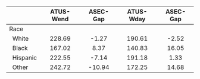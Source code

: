 
|                      |    ATUS-Wend |     ASEC-Gap |    ATUS-Wday |     ASEC-Gap |
| -------------------- | :----------: | :----------: | :----------: | :----------: |
| Race                 |              |              |              |              |
| &nbsp;&nbsp;White    |       228.69 |        -1.27 |       190.61 |        -2.52 |
| &nbsp;&nbsp;Black    |       167.02 |         8.37 |       140.83 |        16.05 |
| &nbsp;&nbsp;Hispanic |       222.55 |        -7.14 |       191.18 |         1.33 |
| &nbsp;&nbsp;Other    |       242.72 |       -10.94 |       172.25 |        14.68 |


